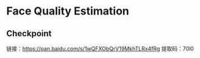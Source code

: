 # Face Quality Estimation

## Checkpoint
链接：https://pan.baidu.com/s/1wQFXObQrV19MkhTLRx4fRg 提取码：70l0